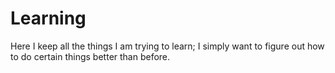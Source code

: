 # Learning
Here I keep all the things I am trying to learn; I simply want to figure out how to do certain things better than before.
